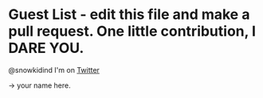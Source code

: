 # Guest List - edit this file and make a pull request. One little contribution, I DARE YOU.

@snowkidind I'm on [Twitter](https://twitter.com/snowkidind)

-> your name here. 
